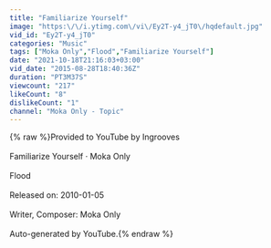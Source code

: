 ```yaml
---
title: "Familiarize Yourself"
image: "https:\/\/i.ytimg.com\/vi\/Ey2T-y4_jT0\/hqdefault.jpg"
vid_id: "Ey2T-y4_jT0"
categories: "Music"
tags: ["Moka Only","Flood","Familiarize Yourself"]
date: "2021-10-18T21:16:03+03:00"
vid_date: "2015-08-28T18:40:36Z"
duration: "PT3M37S"
viewcount: "217"
likeCount: "8"
dislikeCount: "1"
channel: "Moka Only - Topic"
---
```

{% raw %}Provided to YouTube by Ingrooves<br /><br />Familiarize Yourself · Moka Only<br /><br />Flood<br /><br />Released on: 2010-01-05<br /><br />Writer, Composer: Moka Only<br /><br />Auto-generated by YouTube.{% endraw %}
